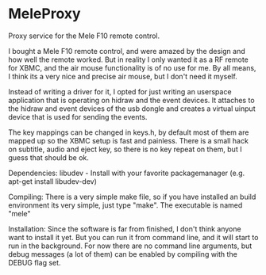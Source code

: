 MeleProxy
=========

Proxy service for the Mele F10 remote control.

I bought a Mele F10 remote control, and were amazed by the design and how well the remote worked.
But in reality I only wanted it as a RF remote for XBMC, and the air mouse functionality is of no use for me.
By all means, I think its a very nice and precise air mouse, but I don't need it myself.

Instead of writing a driver for it, I opted for just writing an userspace application that is operating on hidraw and the event devices.
It attaches to the hidraw and event devices of the usb dongle and creates a virtual uinput device that is used for sending the events.

The key mappings can be changed in keys.h, by default most of them are mapped up so the XBMC setup is fast and painless.
There is a small hack on subtitle, audio and eject key, so there is no key repeat on them, but I guess that should be ok.

Dependencies:
libudev	- Install with your favorite packagemanager (e.g. apt-get install libudev-dev)


Compiling:
There is a very simple make file, so if you have installed an build environment its very simple, just type "make".
The executable is named "mele"


Installation:
Since the software is far from finished, I don't think anyone want to install it yet.
But you can run it from command line, and it will start to run in the background.
For now there are no command line arguments, but debug messages (a lot of them) can be enabled by compiling with the DEBUG flag set.
